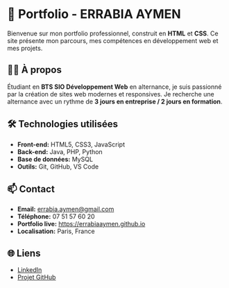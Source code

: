 # 🚀 Portfolio - ERRABIA AYMEN

Bienvenue sur mon portfolio professionnel, construit en **HTML** et **CSS**. Ce site présente mon parcours, mes compétences en développement web et mes projets.

## 👨‍💻 À propos

Étudiant en **BTS SIO Développement Web** en alternance, je suis passionné par la création de sites web modernes et responsives. Je recherche une alternance avec un rythme de **3 jours en entreprise / 2 jours en formation**.

## 🛠️ Technologies utilisées

- **Front-end:** HTML5, CSS3, JavaScript
- **Back-end:** Java, PHP, Python
- **Base de données:** MySQL
- **Outils:** Git, GitHub, VS Code

## 📫 Contact

- **Email:** errabia.aymen@gmail.com
- **Téléphone:** 07 51 57 60 20
- **Portfolio live:** https://errabiaaymen.github.io
- **Localisation:** Paris, France

## 🌐 Liens

- [LinkedIn](https://www.linkedin.com/in/aymen-errabia-0aa239335/)
- [Projet GitHub](https://github.com/errabiaaymen/github.io)
